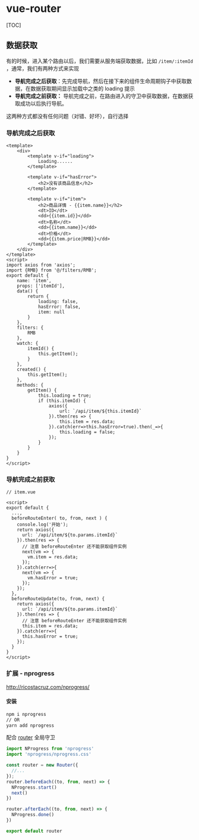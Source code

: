 # vue-router

[TOC]

## 数据获取

有的时候，进入某个路由以后，我们需要从服务端获取数据，比如 `/item/:itemId` ，通常，我们有两种方式来实现

- **导航完成之后获取**：先完成导航，然后在接下来的组件生命周期钩子中获取数据，在数据获取期间显示加载中之类的 loading 提示
- **导航完成之前获取：** 导航完成之前，在路由进入的守卫中获取数据，在数据获取成功以后执行导航。

这两种方式都没有任何问题（对错、好坏），自行选择



### 导航完成之后获取

```vue
<template>
    <div>
        <template v-if="loading">
            Loading......
        </template>

        <template v-if="hasError">
            <h2>没有该商品信息</h2>
        </template>

        <template v-if="item">
            <h2>商品详情 - {{item.name}}</h2>
            <dt>ID</dt>
            <dd>{{item.id}}</dd>
            <dt>名称</dt>
            <dd>{{item.name}}</dd>
            <dt>价格</dt>
            <dd>{{item.price|RMB}}</dd>
        </template>
    </div>
</template>
<script>
import axios from 'axios';
import {RMB} from '@/filters/RMB';
export default {
    name: 'item',
    props: ['itemId'],
    data() {
        return {
            loading: false,
            hasError: false,
            item: null
        }
    },
    filters: {
        RMB
    },
    watch: {
        itemId() {
            this.getItem();
        }
    },
    created() {
        this.getItem();
    },
    methods: {
        getItem() {
            this.loading = true;
            if (this.itemId) {
                axios({
                    url: `/api/item/${this.itemId}`
                }).then(res => {
                    this.item = res.data;
                }).catch(err=>this.hasError=true).then(_=>{
                    this.loading = false;
                });
            }
        }
    }
}
</script>
```

### 导航完成之前获取

```vue
// item.vue

<script>
export default {
  ...,
  beforeRouteEnter( to, from, next ) {
    console.log('开始');
    return axios({
      url: `/api/item/${to.params.itemId}`
    }).then(res => {
      // 注意 beforeRouteEnter 还不能获取组件实例
      next(vm => {
        vm.item = res.data;
      });
    }).catch(err=>{
      next(vm => {
        vm.hasError = true;
      });
    });
  },
  beforeRouteUpdate(to, from, next) {
    return axios({
      url: `/api/item/${to.params.itemId}`
    }).then(res => {
      // 注意 beforeRouteEnter 还不能获取组件实例
      this.item = res.data;
    }).catch(err=>{
      this.hasError = true;
    });
  }
}
</script>
```

### 扩展 - nprogress

http://ricostacruz.com/nprogress/

#### 安装

```bash
npm i nprogress
// OR
yarn add nprogress
```

配合 <u>router</u> 全局守卫

```javascript
import NProgress from 'nprogress'
import 'nprogress/nprogress.css'

const router = new Router({
  //...
});    
router.beforeEach((to, from, next) => {
  NProgress.start()
  next()
})

router.afterEach((to, from, next) => {
  NProgress.done()
})

export default router
```


